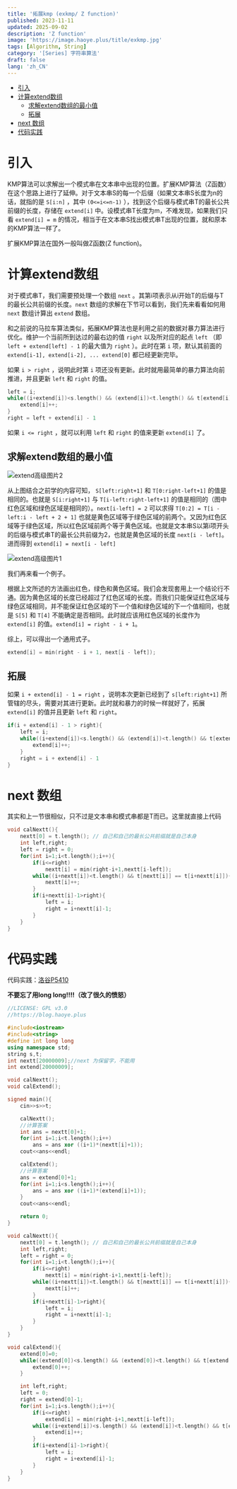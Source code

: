 ```yaml
---
title: '拓展kmp (exkmp/ Z function)'
published: 2023-11-11
updated: 2025-09-02
description: 'Z function'
image: 'https://image.haoye.plus/title/exkmp.jpg'
tags: [Algorithm, String]
category: '[Series] 字符串算法'
draft: false 
lang: 'zh_CN'
---
```


- [引入](#引入)
- [计算extend数组](#计算extend数组)
  - [求解extend数组的最小值](#求解extend数组的最小值)
  - [拓展](#拓展)
- [next 数组](#next-数组)
- [代码实践](#代码实践)

# 引入

KMP算法可以求解出一个模式串在文本串中出现的位置。扩展KMP算法（Z函数）在这个思路上进行了延伸。对于文本串S的每一个后缀（如果文本串S长度为n的话，就指的是 `S[i:n]` ，其中 `(0<=i<=n-1)` ），找到这个后缀与模式串T的最长公共前缀的长度，存储在 `extend[i]` 中。设模式串T长度为m，不难发现，如果我们只看 `extend[i] = m` 的情况，相当于在文本串S找出模式串T出现的位置，就和原本的KMP算法一样了。

扩展KMP算法在国外一般叫做Z函数(Z function)。

# 计算extend数组

对于模式串T，我们需要预处理一个数组 `next` 。其第i项表示从i开始T的后缀与T的最长公共前缀的长度。`next` 数组的求解在下节可以看到，我们先来看看如何用 `next` 数组计算出 `extend` 数组。

和之前说的马拉车算法类似，拓展KMP算法也是利用之前的数据对暴力算法进行优化。维护一个当前所到达过的最右边的值 `right` 以及所对应的起点 `left` （即 `left + extend[left] - 1` 的最大值为 `right` ）。此时在第 `i` 项，默认其前面的 `extend[i-1], extend[i-2], ... extend[0]` 都已经更新完毕。

如果 `i > right` ，说明此时第 `i` 项还没有更新。此时就用最简单的暴力算法向前推进，并且更新 `left` 和 `right` 的值。

```c++
left = i;
while((i+extend[i])<s.length() && (extend[i])<t.length() && t[extend[i]] == s[i+extend[i]]){//思考题：为什么这里没有+1
	extend[i]++;
}
right = left + extend[i] - 1
```

如果 `i <= right` ，就可以利用 `left` 和 `right` 的值来更新 `extend[i]` 了。

## 求解extend数组的最小值

![extend高级图片2](https://image.haoye.plus/Screenshot%20from%202023-11-11%2019-59-13.png)

从上图结合之前学的内容可知， `S[left:right+1]` 和 `T[0:right-left+1]` 的值是相同的。也就是 `S[i:right+1]` 与 `T[i-left:right-left+1]` 的值是相同的（图中红色区域和绿色区域是相同的）。`next[i-left] = 2` 可以求得 `T[0:2] = T[i - left:i - left + 2 + 1]` 也就是黄色区域等于绿色区域的前两个。又因为红色区域等于绿色区域，所以红色区域前两个等于黄色区域。也就是文本串S以第i项开头的后缀与模式串T的最长公共前缀为2，也就是黄色区域的长度 `next[i - left]`。进而得到 `extend[i] = next[i - left] `

![extend高级图片1](https://image.haoye.plus/Screenshot%20from%202023-11-11%2020-03-04.png)

我们再来看一个例子。

根据上文所述的方法画出红色，绿色和黄色区域。我们会发现套用上一个结论行不通。因为黄色区域的长度已经超过了红色区域的长度。而我们只能保证红色区域与绿色区域相同，并不能保证红色区域的下一个值和绿色区域的下一个值相同，也就是 `S[5]` 和 `T[4]` 不能确定是否相同。此时就应该用红色区域的长度作为 `extend[i]` 的值。`extend[i] = right - i + 1`。

综上，可以得出一个通用式子。

```c++
extend[i] = min(right - i + 1, next[i - left]);
```



## 拓展

如果 `i + extend[i] - 1 = right` ，说明本次更新已经到了 `s[left:right+1]` 所管辖的尽头，需要对其进行更新。此时就和暴力的时候一样就好了，拓展 `extend[i]` 的值并且更新 `left` 和 `right`。

```c++
if(i + extend[i] - 1 > right){
    left = i;
    while((i+extend[i])<s.length() && (extend[i])<t.length() && t[extend[i]] == s[i+extend[i]]){//思考题：为什么这里没有+1
        extend[i]++;
    }
    right = i + extend[i] - 1
}
```

# next 数组

其实和上一节很相似，只不过是文本串和模式串都是T而已。这里就直接上代码

```c++
void calNextt(){
    nextt[0] = t.length(); // 自己和自己的最长公共前缀就是自己本身
    int left,right;
    left = right = 0;
    for(int i=1;i<t.length();i++){
        if(i<=right)
            nextt[i] = min(right-i+1,nextt[i-left]);
        while((i+nextt[i])<t.length() && t[nextt[i]] == t[i+nextt[i]]){
            nextt[i]++;
        }
        if(i+nextt[i]-1>right){
            left = i;
            right = i+nextt[i]-1;
        }
    }
}
```

# 代码实践

代码实践：[洛谷P5410](https://www.luogu.com.cn/problem/P5410)

**不要忘了用long long!!!!（改了很久的愤怒）**

```c++
//LICENSE: GPL v3.0
//https://blog.haoye.plus

#include<iostream>
#include<string>
#define int long long
using namespace std;
string s,t;
int nextt[20000009];//next 为保留字，不能用
int extend[20000009];

void calNextt();
void calExtend();

signed main(){
    cin>>s>>t;

    calNextt();
    //计算答案
    int ans = nextt[0]+1;
    for(int i=1;i<t.length();i++)
        ans = ans xor ((i+1)*(nextt[i]+1));
    cout<<ans<<endl;

    calExtend();
    //计算答案
    ans = extend[0]+1;
    for(int i=1;i<s.length();i++){
        ans = ans xor ((i+1)*(extend[i]+1));
    }
    cout<<ans<<endl;

    return 0;
}

void calNextt(){
    nextt[0] = t.length(); // 自己和自己的最长公共前缀就是自己本身
    int left,right;
    left = right = 0;
    for(int i=1;i<t.length();i++){
        if(i<=right)
            nextt[i] = min(right-i+1,nextt[i-left]);
        while((i+nextt[i])<t.length() && t[nextt[i]] == t[i+nextt[i]]){
            nextt[i]++;
        }
        if(i+nextt[i]-1>right){
            left = i;
            right = i+nextt[i]-1;
        }
    }
}

void calExtend(){
    extend[0]=0;
    while((extend[0])<s.length() && (extend[0])<t.length() && t[extend[0]] == s[extend[0]]){
        extend[0]++;
    }

    int left,right;
    left = 0;
    right = extend[0]-1;
    for(int i=1;i<s.length();i++){
        if(i<=right)
            extend[i] = min(right-i+1,nextt[i-left]);
        while((i+extend[i])<s.length() && (extend[i])<t.length() && t[extend[i]] == s[i+extend[i]]){
            extend[i]++;
        }
        if(i+extend[i]-1>right){
            left = i;
            right = i+extend[i]-1;
        }
    }
}
```

